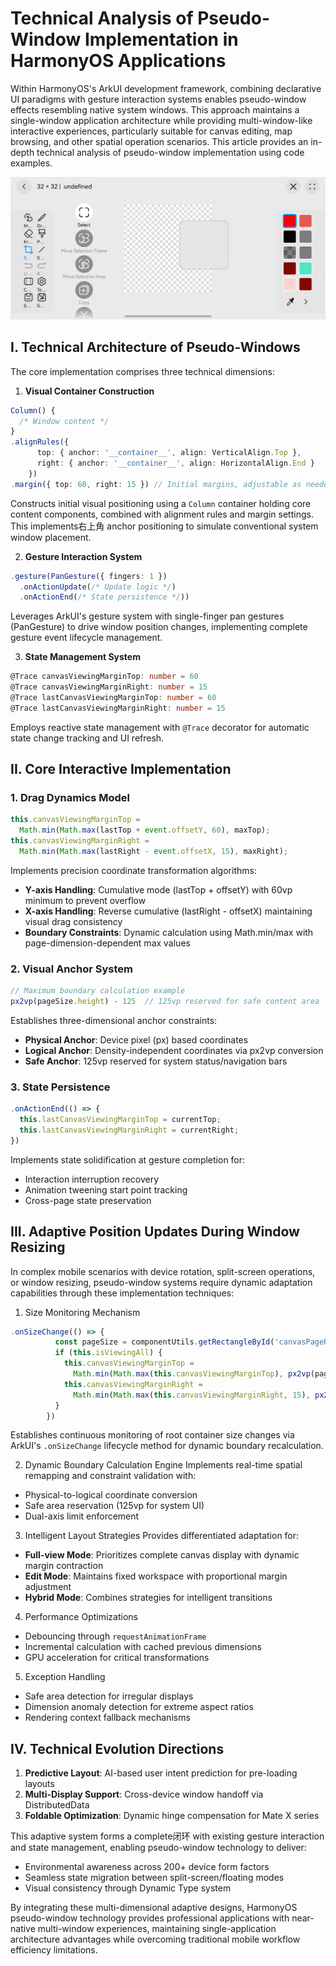 # Technical Analysis of Pseudo-Window Implementation in HarmonyOS Applications

Within HarmonyOS's ArkUI development framework, combining declarative UI paradigms with gesture interaction systems enables pseudo-window effects resembling native system windows. This approach maintains a single-window application architecture while providing multi-window-like interactive experiences, particularly suitable for canvas editing, map browsing, and other spatial operation scenarios. This article provides an in-depth technical analysis of pseudo-window implementation using code examples.

![Example in PixelArtisan](image/1001.jpg)

## I. Technical Architecture of Pseudo-Windows

The core implementation comprises three technical dimensions:

1. **Visual Container Construction**
```typescript
Column() {
  /* Window content */
}
.alignRules({
      top: { anchor: '__container__', align: VerticalAlign.Top },
      right: { anchor: '__container__', align: HorizontalAlign.End }
    })
.margin({ top: 60, right: 15 }) // Initial margins, adjustable as needed
```
Constructs initial visual positioning using a `Column` container holding core content components, combined with alignment rules and margin settings. This implements右上角 anchor positioning to simulate conventional system window placement.

2. **Gesture Interaction System**
```typescript
.gesture(PanGesture({ fingers: 1 })
  .onActionUpdate(/* Update logic */)
  .onActionEnd(/* State persistence */))
```
Leverages ArkUI's gesture system with single-finger pan gestures (PanGesture) to drive window position changes, implementing complete gesture event lifecycle management.

3. **State Management System**
```typescript
@Trace canvasViewingMarginTop: number = 60
@Trace canvasViewingMarginRight: number = 15
@Trace lastCanvasViewingMarginTop: number = 60
@Trace lastCanvasViewingMarginRight: number = 15
```
Employs reactive state management with `@Trace` decorator for automatic state change tracking and UI refresh.

## II. Core Interactive Implementation

### 1. Drag Dynamics Model
```typescript
this.canvasViewingMarginTop = 
  Math.min(Math.max(lastTop + event.offsetY, 60), maxTop);
this.canvasViewingMarginRight = 
  Math.min(Math.max(lastRight - event.offsetX, 15), maxRight);
```
Implements precision coordinate transformation algorithms:
- **Y-axis Handling**: Cumulative mode (lastTop + offsetY) with 60vp minimum to prevent overflow
- **X-axis Handling**: Reverse cumulative (lastRight - offsetX) maintaining visual drag consistency
- **Boundary Constraints**: Dynamic calculation using Math.min/max with page-dimension-dependent max values

### 2. Visual Anchor System
```typescript
// Maximum boundary calculation example
px2vp(pageSize.height) - 125  // 125vp reserved for safe content area
```
Establishes three-dimensional anchor constraints:
- **Physical Anchor**: Device pixel (px) based coordinates
- **Logical Anchor**: Density-independent coordinates via px2vp conversion
- **Safe Anchor**: 125vp reserved for system status/navigation bars

### 3. State Persistence
```typescript
.onActionEnd(() => {
  this.lastCanvasViewingMarginTop = currentTop;
  this.lastCanvasViewingMarginRight = currentRight;
})
```
Implements state solidification at gesture completion for:
- Interaction interruption recovery
- Animation tweening start point tracking
- Cross-page state preservation

## III. Adaptive Position Updates During Window Resizing

In complex mobile scenarios with device rotation, split-screen operations, or window resizing, pseudo-window systems require dynamic adaptation capabilities through these implementation techniques:

1. Size Monitoring Mechanism
```typescript
.onSizeChange(() => {
          const pageSize = componentUtils.getRectangleById('canvasPageRoot').size;
          if (this.isViewingAll) {
            this.canvasViewingMarginTop =
              Math.min(Math.max(this.canvasViewingMarginTop), px2vp(pageSize.height) - 125);
            this.canvasViewingMarginRight =
              Math.min(Math.max(this.canvasViewingMarginRight, 15), px2vp(pageSize.width) - 15 - 125);
          }
        })
```
Establishes continuous monitoring of root container size changes via ArkUI's `.onSizeChange` lifecycle method for dynamic boundary recalculation.

2. Dynamic Boundary Calculation Engine
Implements real-time spatial remapping and constraint validation with:
- Physical-to-logical coordinate conversion
- Safe area reservation (125vp for system UI)
- Dual-axis limit enforcement

3. Intelligent Layout Strategies
Provides differentiated adaptation for:
- **Full-view Mode**: Prioritizes complete canvas display with dynamic margin contraction
- **Edit Mode**: Maintains fixed workspace with proportional margin adjustment
- **Hybrid Mode**: Combines strategies for intelligent transitions

4. Performance Optimizations
- Debouncing through `requestAnimationFrame`
- Incremental calculation with cached previous dimensions
- GPU acceleration for critical transformations

5. Exception Handling
- Safe area detection for irregular displays
- Dimension anomaly detection for extreme aspect ratios
- Rendering context fallback mechanisms

## IV. Technical Evolution Directions

1. **Predictive Layout**: AI-based user intent prediction for pre-loading layouts
2. **Multi-Display Support**: Cross-device window handoff via DistributedData
3. **Foldable Optimization**: Dynamic hinge compensation for Mate X series

This adaptive system forms a complete闭环 with existing gesture interaction and state management, enabling pseudo-window technology to deliver:
- Environmental awareness across 200+ device form factors
- Seamless state migration between split-screen/floating modes
- Visual consistency through Dynamic Type system

By integrating these multi-dimensional adaptive designs, HarmonyOS pseudo-window technology provides professional applications with near-native multi-window experiences, maintaining single-application architecture advantages while overcoming traditional mobile workflow efficiency limitations.